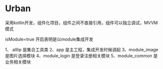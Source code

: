 # Urban
采用kotlin开发，组件化项目，组件之间不直接引用，组件可以独立调试，MVVM模式

isModule=true 开启表明是以module集成开发

1、 alllip 是集合工具类
2、app 是主工程，集成开发时候调起
3、module_image 是图片选择模块
4、module_login 是登录注册相关模块
5、module_common 是业务相关模块